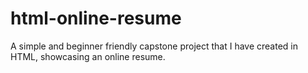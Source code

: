 # html-online-resume
A simple and beginner friendly capstone project that I have created in HTML, showcasing an online resume.
